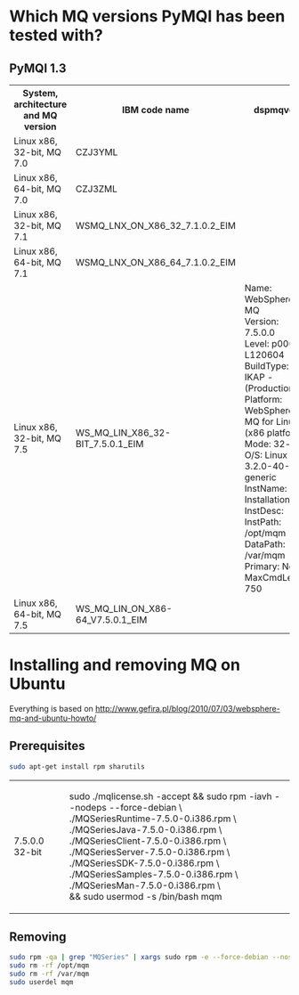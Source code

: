 
Which MQ versions PyMQI has been tested with?
=============================================

PyMQI 1.3
---------

<table>
    <tr>
        <th>System, architecture and MQ version</th>
        <th>IBM code name</th>
        <th>dspmqver</th>
    </tr>
    <tr>
        <td>Linux x86, 32-bit, MQ 7.0</td>
        <td>CZJ3YML</td>
        <td></td>
    </tr>
    <tr>
        <td>Linux x86, 64-bit, MQ 7.0</td>
        <td>CZJ3ZML</td>
        <td></td>
    </tr>
    <tr>
        <td>Linux x86, 32-bit, MQ 7.1</td>
        <td>WSMQ_LNX_ON_X86_32_7.1.0.2_EIM</td>
        <td></td>
    </tr>
    <tr>
        <td>Linux x86, 64-bit, MQ 7.1</td>
        <td>WSMQ_LNX_ON_X86_64_7.1.0.2_EIM</td>
        <td></td>
    </tr>
    <tr>
        <td>Linux x86, 32-bit, MQ 7.5</td>
        <td>WS_MQ_LIN_X86_32-BIT_7.5.0.1_EIM</td>
        <td>
Name:        WebSphere MQ <br/>
Version:     7.5.0.0 <br/>
Level:       p000-L120604 <br/>
BuildType:   IKAP - (Production) <br/>
Platform:    WebSphere MQ for Linux (x86 platform) <br/>
Mode:        32-bit <br/>
O/S:         Linux 3.2.0-40-generic <br/>
InstName:    Installation1 <br/>
InstDesc:     <br/>
InstPath:    /opt/mqm <br/>
DataPath:    /var/mqm <br/>
Primary:     No <br/>
MaxCmdLevel: 750
        </td>
    </tr>
    <tr>
        <td>Linux x86, 64-bit, MQ 7.5</td>
        <td>WS_MQ_LIN_ON_X86-64_V7.5.0.1_EIM</td>
        <td></td>
    </tr>
</table>

Installing and removing MQ on Ubuntu
====================================

Everything is based on http://www.gefira.pl/blog/2010/07/03/websphere-mq-and-ubuntu-howto/

Prerequisites
-------------

``` bash
sudo apt-get install rpm sharutils
```

<table>
    <tr>
        <td>7.5.0.0 32-bit</td>
        <td>

sudo ./mqlicense.sh -accept && sudo rpm -iavh --nodeps --force-debian \ <br/>
    ./MQSeriesRuntime-7.5.0-0.i386.rpm \ <br/>
    ./MQSeriesJava-7.5.0-0.i386.rpm \ <br/>
    ./MQSeriesClient-7.5.0-0.i386.rpm \ <br/>
    ./MQSeriesServer-7.5.0-0.i386.rpm \ <br/>
    ./MQSeriesSDK-7.5.0-0.i386.rpm \ <br/>
    ./MQSeriesSamples-7.5.0-0.i386.rpm \ <br/>
    ./MQSeriesMan-7.5.0-0.i386.rpm \ <br/>
    && sudo usermod -s /bin/bash mqm
        </td>
</table>
    
    
Removing
--------

``` bash
sudo rpm -qa | grep "MQSeries" | xargs sudo rpm -e --force-debian --noscripts
sudo rm -rf /opt/mqm
sudo rm -rf /var/mqm
sudo userdel mqm
```